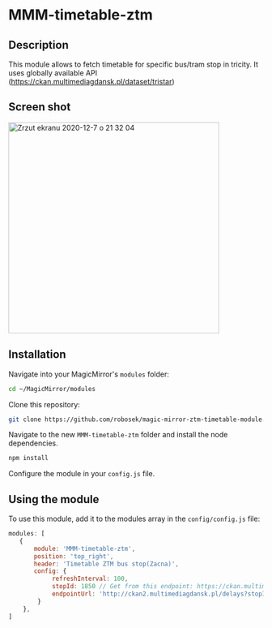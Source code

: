 # MMM-timetable-ztm 

## Description
This module allows to fetch timetable for specific bus/tram stop in tricity. It uses globally available API (https://ckan.multimediagdansk.pl/dataset/tristar)

## Screen shot
<img width="416" alt="Zrzut ekranu 2020-12-7 o 21 32 04" src="https://user-images.githubusercontent.com/9861540/101406925-6a288b00-38da-11eb-8a90-45eb62dac4bd.png">


## Installation
Navigate into your MagicMirror's `modules` folder:
```bash
cd ~/MagicMirror/modules
```

Clone this repository:
```bash
git clone https://github.com/robosek/magic-mirror-ztm-timetable-module.git
```

Navigate to the new `MMM-timetable-ztm` folder and install the node dependencies.
```bash
npm install
```

Configure the module in your `config.js` file.

## Using the module

To use this module, add it to the modules array in the `config/config.js` file:

```javascript
modules: [
   {
       module: 'MMM-timetable-ztm',
       position: 'top_right',
       header: 'Timetable ZTM bus stop(Zacna)',
       config: {
            refreshInterval: 100,
            stopId: 1850 // Get from this endpoint: https://ckan.multimediagdansk.pl/dataset/c24aa637-3619-4dc2-a171-a23eec8f2172/resource/d3e96eb6-25ad-4d6c-8651-b1eb39155945/download/stopsingdansk.json
            endpointUrl: 'http://ckan2.multimediagdansk.pl/delays?stopId=' //Check if this is still available in (https://ckan.multimediagdansk.pl/dataset/tristar)
        }
    },
]

```
